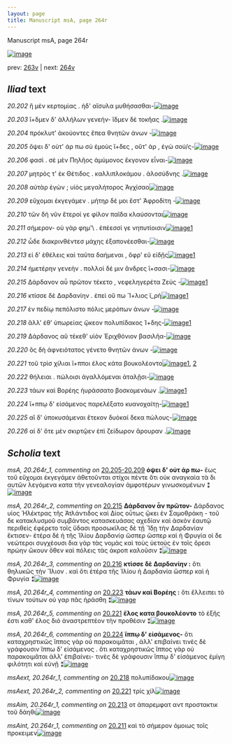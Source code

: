 ```yaml
---
layout: page
title: Manuscript msA, page 264r
---
```


Manuscript msA, page 264r

[![image](http://www.homermultitext.org/iipsrv?OBJ=IIP,1.0&FIF=/project/homer/pyramidal/deepzoom/hmt/vaimg/2017a/VA264RN_0434.tif&WID=100&CVT=JPEG)](http://www.homermultitext.org/ict2/?urn=urn:cite2:hmt:vaimg.2017a:VA264RN_0434)

prev:  [263v](../263v/) | next:  [264v](../264v/)

## *Iliad* text

*20.202* <a id="20.202"/> ἢ μὲν κερτομίας . ἡδ' αἴσυλα μυθήσασθαι-[![image](http://www.homermultitext.org/iipsrv?OBJ=IIP,1.0&FIF=/project/homer/pyramidal/deepzoom/hmt/vaimg/2017a/VA264RN_0434.tif&RGN=0.2071,0.1804,0.3753,0.04066&WID=1000&CVT=JPEG)](http://www.homermultitext.org/ict2/?urn=urn:cite2:hmt:vaimg.2017a:VA264RN_0434@0.2071,0.1804,0.3753,0.04066)

*20.203* <a id="20.203"/> ἴ+δμεν δ' ἀλλήλων γενεήν- ἴδμεν δὲ τοκῆας .[![image](http://www.homermultitext.org/iipsrv?OBJ=IIP,1.0&FIF=/project/homer/pyramidal/deepzoom/hmt/vaimg/2017a/VA264RN_0434.tif&RGN=0.2115,0.2083,0.3823,0.03665&WID=1000&CVT=JPEG)](http://www.homermultitext.org/ict2/?urn=urn:cite2:hmt:vaimg.2017a:VA264RN_0434@0.2115,0.2083,0.3823,0.03665)

*20.204* <a id="20.204"/> πρόκλυτ' ἀκούοντες ἔπεα θνητῶν ἀνων -[![image](http://www.homermultitext.org/iipsrv?OBJ=IIP,1.0&FIF=/project/homer/pyramidal/deepzoom/hmt/vaimg/2017a/VA264RN_0434.tif&RGN=0.2148,0.2336,0.3753,0.02559&WID=1000&CVT=JPEG)](http://www.homermultitext.org/ict2/?urn=urn:cite2:hmt:vaimg.2017a:VA264RN_0434@0.2148,0.2336,0.3753,0.02559)

*20.205* <a id="20.205"/> ὄψει δ' οὐτ' άρ πω σὺ ἐμοὺς ἴ+δες , οὔτ' ὰρ , ἐγὼ σού/ς-[![image](http://www.homermultitext.org/iipsrv?OBJ=IIP,1.0&FIF=/project/homer/pyramidal/deepzoom/hmt/vaimg/2017a/VA264RN_0434.tif&RGN=0.1824,0.2503,0.4073,0.03223&WID=1000&CVT=JPEG)](http://www.homermultitext.org/ict2/?urn=urn:cite2:hmt:vaimg.2017a:VA264RN_0434@0.1824,0.2503,0.4073,0.03223)

*20.206* <a id="20.206"/> φασὶ . σὲ μὲν Πηλῆος ἀμύμονος ἔκγονον εἶναι-[![image](http://www.homermultitext.org/iipsrv?OBJ=IIP,1.0&FIF=/project/homer/pyramidal/deepzoom/hmt/vaimg/2017a/VA264RN_0434.tif&RGN=0.1802,0.2710,0.4103,0.02780&WID=1000&CVT=JPEG)](http://www.homermultitext.org/ict2/?urn=urn:cite2:hmt:vaimg.2017a:VA264RN_0434@0.1802,0.2710,0.4103,0.02780)

*20.207* <a id="20.207"/> μητρὸς τ' ἐκ Θέτιδος . καλλιπλοκάμου . ἁλοσύδνης .[![image](http://www.homermultitext.org/iipsrv?OBJ=IIP,1.0&FIF=/project/homer/pyramidal/deepzoom/hmt/vaimg/2017a/VA264RN_0434.tif&RGN=0.1794,0.2896,0.4234,0.02780&WID=1000&CVT=JPEG)](http://www.homermultitext.org/ict2/?urn=urn:cite2:hmt:vaimg.2017a:VA264RN_0434@0.1794,0.2896,0.4234,0.02780)

*20.208* <a id="20.208"/> αὐτὰρ ἐγὼν ; υἱὸς μεγαλήτορος Ἀγχίσαο[![image](http://www.homermultitext.org/iipsrv?OBJ=IIP,1.0&FIF=/project/homer/pyramidal/deepzoom/hmt/vaimg/2017a/VA264RN_0434.tif&RGN=0.1782,0.3051,0.3565,0.02974&WID=1000&CVT=JPEG)](http://www.homermultitext.org/ict2/?urn=urn:cite2:hmt:vaimg.2017a:VA264RN_0434@0.1782,0.3051,0.3565,0.02974)

*20.209* <a id="20.209"/> εὔχομαι ἐκγεγάμεν . μήτηρ δέ μοι ἔστ' Ἀφροδίτη -[![image](http://www.homermultitext.org/iipsrv?OBJ=IIP,1.0&FIF=/project/homer/pyramidal/deepzoom/hmt/vaimg/2017a/VA264RN_0434.tif&RGN=0.1748,0.3268,0.4381,0.03416&WID=1000&CVT=JPEG)](http://www.homermultitext.org/ict2/?urn=urn:cite2:hmt:vaimg.2017a:VA264RN_0434@0.1748,0.3268,0.4381,0.03416)

*20.210* <a id="20.210"/> τῶν δὴ νῦν ἕτεροί γε φίλον παῖδα κλαύσονται[![image](http://www.homermultitext.org/iipsrv?OBJ=IIP,1.0&FIF=/project/homer/pyramidal/deepzoom/hmt/vaimg/2017a/VA264RN_0434.tif&RGN=0.1896,0.3470,0.3867,0.03098&WID=1000&CVT=JPEG)](http://www.homermultitext.org/ict2/?urn=urn:cite2:hmt:vaimg.2017a:VA264RN_0434@0.1896,0.3470,0.3867,0.03098)

*20.211* <a id="20.211"/> σήμερον- οὐ γὰρ φημ'\ . ἐπέεσσί γε νηπυτίοισιν[![image](http://www.homermultitext.org/iipsrv?OBJ=IIP,1.0&FIF=/project/homer/pyramidal/deepzoom/hmt/vaimg/2017a/VA264RN_0434.tif&RGN=0.2012,0.3647,0.3817,0.02877&WID=1000&CVT=JPEG)](http://www.homermultitext.org/ict2/?urn=urn:cite2:hmt:vaimg.2017a:VA264RN_0434@0.2012,0.3647,0.3817,0.02877)[1](#msAint_20.264r_1)

*20.212* <a id="20.212"/> ὧδε διακρινθέντεσ μάχης ἐξαπονέεσθαι-[![image](http://www.homermultitext.org/iipsrv?OBJ=IIP,1.0&FIF=/project/homer/pyramidal/deepzoom/hmt/vaimg/2017a/VA264RN_0434.tif&RGN=0.2021,0.3844,0.3640,0.02877&WID=1000&CVT=JPEG)](http://www.homermultitext.org/ict2/?urn=urn:cite2:hmt:vaimg.2017a:VA264RN_0434@0.2021,0.3844,0.3640,0.02877)

*20.213* <a id="20.213"/> εἰ δ' ἐθέλεις καὶ ταῦτα δαήμεναι , ὄφρ' εῦ εἰδῇς[![image](http://www.homermultitext.org/iipsrv?OBJ=IIP,1.0&FIF=/project/homer/pyramidal/deepzoom/hmt/vaimg/2017a/VA264RN_0434.tif&RGN=0.2047,0.4026,0.4081,0.03071&WID=1000&CVT=JPEG)](http://www.homermultitext.org/ict2/?urn=urn:cite2:hmt:vaimg.2017a:VA264RN_0434@0.2047,0.4026,0.4081,0.03071)[1](#msAim_20.264r_1)

*20.214* <a id="20.214"/> ἡμετέρην γενεὴν . πολλοὶ δέ μιν ἄνδρες ἴ+σασι-[![image](http://www.homermultitext.org/iipsrv?OBJ=IIP,1.0&FIF=/project/homer/pyramidal/deepzoom/hmt/vaimg/2017a/VA264RN_0434.tif&RGN=0.2041,0.4238,0.4075,0.02656&WID=1000&CVT=JPEG)](http://www.homermultitext.org/ict2/?urn=urn:cite2:hmt:vaimg.2017a:VA264RN_0434@0.2041,0.4238,0.4075,0.02656)

*20.215* <a id="20.215"/> Δάρδανον αὖ πρῶτον τέκετο , νεφεληγερέτα Ζεύς -[![image](http://www.homermultitext.org/iipsrv?OBJ=IIP,1.0&FIF=/project/homer/pyramidal/deepzoom/hmt/vaimg/2017a/VA264RN_0434.tif&RGN=0.1931,0.4405,0.4261,0.03029&WID=1000&CVT=JPEG)](http://www.homermultitext.org/ict2/?urn=urn:cite2:hmt:vaimg.2017a:VA264RN_0434@0.1931,0.4405,0.4261,0.03029)[1](#msA_20.264r_2)

*20.216* <a id="20.216"/> κτίσσε δὲ Δαρδανίην . ἐπεὶ οὔ πω Ἴ+λιος ϊ_ρὴ[![image](http://www.homermultitext.org/iipsrv?OBJ=IIP,1.0&FIF=/project/homer/pyramidal/deepzoom/hmt/vaimg/2017a/VA264RN_0434.tif&RGN=0.1992,0.4602,0.3736,0.03029&WID=1000&CVT=JPEG)](http://www.homermultitext.org/ict2/?urn=urn:cite2:hmt:vaimg.2017a:VA264RN_0434@0.1992,0.4602,0.3736,0.03029)[1](#msA_20.264r_3)

*20.217* <a id="20.217"/> ἐν πεδίῳ πεπόλιστο πόλις μερόπων ἀνων -[![image](http://www.homermultitext.org/iipsrv?OBJ=IIP,1.0&FIF=/project/homer/pyramidal/deepzoom/hmt/vaimg/2017a/VA264RN_0434.tif&RGN=0.2001,0.4788,0.3640,0.02849&WID=1000&CVT=JPEG)](http://www.homermultitext.org/ict2/?urn=urn:cite2:hmt:vaimg.2017a:VA264RN_0434@0.2001,0.4788,0.3640,0.02849)

*20.218* <a id="20.218"/> ἂλλ' έθ' ὑπωρείας ᾤκεον πολυπίδακος Ί+δης-[![image](http://www.homermultitext.org/iipsrv?OBJ=IIP,1.0&FIF=/project/homer/pyramidal/deepzoom/hmt/vaimg/2017a/VA264RN_0434.tif&RGN=0.1936,0.4985,0.4101,0.02766&WID=1000&CVT=JPEG)](http://www.homermultitext.org/ict2/?urn=urn:cite2:hmt:vaimg.2017a:VA264RN_0434@0.1936,0.4985,0.4101,0.02766)[1](#msAext_20.264r_1)

*20.219* <a id="20.219"/> Δάρδανος αῦ τέκεθ' υἱὸν Ἐριχθόνιον βασιλῆα-[![image](http://www.homermultitext.org/iipsrv?OBJ=IIP,1.0&FIF=/project/homer/pyramidal/deepzoom/hmt/vaimg/2017a/VA264RN_0434.tif&RGN=0.1945,0.5178,0.4110,0.02849&WID=1000&CVT=JPEG)](http://www.homermultitext.org/ict2/?urn=urn:cite2:hmt:vaimg.2017a:VA264RN_0434@0.1945,0.5178,0.4110,0.02849)

*20.220* <a id="20.220"/> ὃς δὴ ἀφνειότατος γένετο θνητῶν ἀνων -[![image](http://www.homermultitext.org/iipsrv?OBJ=IIP,1.0&FIF=/project/homer/pyramidal/deepzoom/hmt/vaimg/2017a/VA264RN_0434.tif&RGN=0.1951,0.5357,0.3675,0.02573&WID=1000&CVT=JPEG)](http://www.homermultitext.org/ict2/?urn=urn:cite2:hmt:vaimg.2017a:VA264RN_0434@0.1951,0.5357,0.3675,0.02573)

*20.221* <a id="20.221"/> τοῦ τρὶσ χίλιαι ἵ+πποι έλος κάτα βουκολέοντο[![image](http://www.homermultitext.org/iipsrv?OBJ=IIP,1.0&FIF=/project/homer/pyramidal/deepzoom/hmt/vaimg/2017a/VA264RN_0434.tif&RGN=0.1881,0.5557,0.3904,0.02656&WID=1000&CVT=JPEG)](http://www.homermultitext.org/ict2/?urn=urn:cite2:hmt:vaimg.2017a:VA264RN_0434@0.1881,0.5557,0.3904,0.02656)[1](#msAext_20.264r_2), [2](#msA_20.264r_5)

*20.222* <a id="20.222"/> θήλειαι . πώλοισι ἀγαλλόμεναι ἀταλῇσι-[![image](http://www.homermultitext.org/iipsrv?OBJ=IIP,1.0&FIF=/project/homer/pyramidal/deepzoom/hmt/vaimg/2017a/VA264RN_0434.tif&RGN=0.1885,0.5732,0.3559,0.02503&WID=1000&CVT=JPEG)](http://www.homermultitext.org/ict2/?urn=urn:cite2:hmt:vaimg.2017a:VA264RN_0434@0.1885,0.5732,0.3559,0.02503)

*20.223* <a id="20.223"/> τάων καὶ Βορέης ἠυράσσατο βοσκομενάων .[![image](http://www.homermultitext.org/iipsrv?OBJ=IIP,1.0&FIF=/project/homer/pyramidal/deepzoom/hmt/vaimg/2017a/VA264RN_0434.tif&RGN=0.1844,0.5907,0.3878,0.02420&WID=1000&CVT=JPEG)](http://www.homermultitext.org/ict2/?urn=urn:cite2:hmt:vaimg.2017a:VA264RN_0434@0.1844,0.5907,0.3878,0.02420)[1](#msA_20.264r_4)

*20.224* <a id="20.224"/> ἵ+ππῳ δ' εἰσάμενος παρελέξατο κυανοχαίτῃ-[![image](http://www.homermultitext.org/iipsrv?OBJ=IIP,1.0&FIF=/project/homer/pyramidal/deepzoom/hmt/vaimg/2017a/VA264RN_0434.tif&RGN=0.1864,0.6082,0.4046,0.02725&WID=1000&CVT=JPEG)](http://www.homermultitext.org/ict2/?urn=urn:cite2:hmt:vaimg.2017a:VA264RN_0434@0.1864,0.6082,0.4046,0.02725)[1](#msA_20.264r_6)

*20.225* <a id="20.225"/> αἳ δ' ὑποκυσάμεναι ἔτεκον δυόκαί δεκα πώλους-[![image](http://www.homermultitext.org/iipsrv?OBJ=IIP,1.0&FIF=/project/homer/pyramidal/deepzoom/hmt/vaimg/2017a/VA264RN_0434.tif&RGN=0.1875,0.6282,0.4125,0.02545&WID=1000&CVT=JPEG)](http://www.homermultitext.org/ict2/?urn=urn:cite2:hmt:vaimg.2017a:VA264RN_0434@0.1875,0.6282,0.4125,0.02545)

*20.226* <a id="20.226"/> αἱ δ' ὅτε μὲν σκιρτῷεν ἐπὶ ζείδωρον ἄρουραν .[![image](http://www.homermultitext.org/iipsrv?OBJ=IIP,1.0&FIF=/project/homer/pyramidal/deepzoom/hmt/vaimg/2017a/VA264RN_0434.tif&RGN=0.1820,0.6487,0.4241,0.03029&WID=1000&CVT=JPEG)](http://www.homermultitext.org/ict2/?urn=urn:cite2:hmt:vaimg.2017a:VA264RN_0434@0.1820,0.6487,0.4241,0.03029)

## *Scholia* text

*msA, 20.264r_1, commenting on* [20.205-20.209](#20.205-20.209)  <a id="msA_20.264r_1"/> **ὁψει δ' οὐτ άρ πω-** ἕως τοῦ εὔχομαι ἐκγεγάμεν ἀθετοῦνται στίχοι πέντε ὅτι οὐκ αναγκαία τὰ δι αυτῶν λεγόμενα κατα τὴν γενεαλογίαν ἀμφοτέρων γινωσκομένων ⁑[![image](http://www.homermultitext.org/iipsrv?OBJ=IIP,1.0&FIF=/project/homer/pyramidal/deepzoom/hmt/vaimg/2017a/VA264RN_0434.tif&RGN=0.2093,0.07095,0.5859,0.04813&WID=1000&CVT=JPEG)](http://www.homermultitext.org/ict2/?urn=urn:cite2:hmt:vaimg.2017a:VA264RN_0434@0.2093,0.07095,0.5859,0.04813)

*msA, 20.264r_2, commenting on* [20.215](#20.215)  <a id="msA_20.264r_2"/> **Δάρδανον ἆν πρῶτον-** Δάρδανος υἱος Ἡλέκτρας τῆς Ἀτλάντιδος καὶ Δίος οὗτως ᾤκει ἐν Σαμοθράκη - τοῦ δε κατακλυσμοῦ συμβάντος κατασκευάσας αχεδίαν καὶ ἀσκὸν ἑαυτῷ περιθεὶς ἐφέρετο τοῖς ὕδασι προσωκίλας δὲ τῇ Ἴδῃ τὴν Δαρδανίαν ἔκτισεν- ἑτέρα δὲ ἡ τῆς Ἰλίου Δαρδανίᾳ ὥσπερ ὥσπερ καὶ ἡ Φρυγία οἱ δε νεώτεροι συγχέουσι δια γὰρ τὰς νομὰς καὶ τοὺς ὑετοὺς ἐν τοῖς ὄρεσι πρώην ὤκουν ὅθεν καὶ πόλεις τὰς ἀκροπ καλοῦσιν ⁑[![image](http://www.homermultitext.org/iipsrv?OBJ=IIP,1.0&FIF=/project/homer/pyramidal/deepzoom/hmt/vaimg/2017a/VA264RN_0434.tif&RGN=0.6144,0.4498,0.1920,0.1678&WID=1000&CVT=JPEG)](http://www.homermultitext.org/ict2/?urn=urn:cite2:hmt:vaimg.2017a:VA264RN_0434@0.6144,0.4498,0.1920,0.1678)

*msA, 20.264r_3, commenting on* [20.216](#20.216)  <a id="msA_20.264r_3"/> **κτίσσε δὲ Δαρδανίην :** ὅτι θηλυκῶς τὴν Ἴλιον . καὶ ὅτι ἑτέρα τῆς Ἰλίου ἡ Δαρδανία ὥσπερ καὶ ἡ Φρυγία ⁑[![image](http://www.homermultitext.org/iipsrv?OBJ=IIP,1.0&FIF=/project/homer/pyramidal/deepzoom/hmt/vaimg/2017a/VA264RN_0434.tif&RGN=0.6161,0.6160,0.1796,0.04855&WID=1000&CVT=JPEG)](http://www.homermultitext.org/ict2/?urn=urn:cite2:hmt:vaimg.2017a:VA264RN_0434@0.6161,0.6160,0.1796,0.04855)

*msA, 20.264r_4, commenting on* [20.223](#20.223)  <a id="msA_20.264r_4"/> **τάων καὶ Βορέης :** ὅτι ἔλλειπει τὸ τίνων τούτων οὐ γαρ πᾶς ἡράσθη ⁑[![image](http://www.homermultitext.org/iipsrv?OBJ=IIP,1.0&FIF=/project/homer/pyramidal/deepzoom/hmt/vaimg/2017a/VA264RN_0434.tif&RGN=0.6148,0.6603,0.1909,0.03029&WID=1000&CVT=JPEG)](http://www.homermultitext.org/ict2/?urn=urn:cite2:hmt:vaimg.2017a:VA264RN_0434@0.6148,0.6603,0.1909,0.03029)

*msA, 20.264r_5, commenting on* [20.221](#20.221)  <a id="msA_20.264r_5"/> **ἕλος κατα βουκολέοντο** τὸ ἑξῆς ἐστι καθ' έλος διὸ ἀναστρεπτέον τὴν προθέσιν ⁑[![image](http://www.homermultitext.org/iipsrv?OBJ=IIP,1.0&FIF=/project/homer/pyramidal/deepzoom/hmt/vaimg/2017a/VA264RN_0434.tif&RGN=0.1778,0.6842,0.6083,0.02586&WID=1000&CVT=JPEG)](http://www.homermultitext.org/ict2/?urn=urn:cite2:hmt:vaimg.2017a:VA264RN_0434@0.1778,0.6842,0.6083,0.02586)

*msA, 20.264r_6, commenting on* [20.224](#20.224)  <a id="msA_20.264r_6"/> **ἵππῳ δ' εἰσάμενος-** ὅτι καταχρηστικῶς ἵππος γὰρ οὐ παρακοιμᾶται , ἀλλ' επιβαίνει τινὲς δὲ γράφουσιν ἵππω δ' εἰσάμενος . ὅτι καταχρηστικῶς ἵππος γὰρ οὐ παρακοιμᾶται ἀλλ' ἐπιβαίνει- τινὲς δὲ γράφουσιν ἵππῳ δ' εἰσάμενος ἐμίγη φιλότητι καὶ εὐνῇ ⁑[![image](http://www.homermultitext.org/iipsrv?OBJ=IIP,1.0&FIF=/project/homer/pyramidal/deepzoom/hmt/vaimg/2017a/VA264RN_0434.tif&RGN=0.1852,0.6907,0.6065,0.04523&WID=1000&CVT=JPEG)](http://www.homermultitext.org/ict2/?urn=urn:cite2:hmt:vaimg.2017a:VA264RN_0434@0.1852,0.6907,0.6065,0.04523)

*msAext, 20.264r_1, commenting on* [20.218](#20.218)  <a id="msAext_20.264r_1"/> πολυπίδακου[![image](http://www.homermultitext.org/iipsrv?OBJ=IIP,1.0&FIF=/project/homer/pyramidal/deepzoom/hmt/vaimg/2017a/VA264RN_0434.tif&RGN=0.8388,0.5053,0.06927,0.02019&WID=1000&CVT=JPEG)](http://www.homermultitext.org/ict2/?urn=urn:cite2:hmt:vaimg.2017a:VA264RN_0434@0.8388,0.5053,0.06927,0.02019)

*msAext, 20.264r_2, commenting on* [20.221](#20.221)  <a id="msAext_20.264r_2"/> τρίς χίλ[![image](http://www.homermultitext.org/iipsrv?OBJ=IIP,1.0&FIF=/project/homer/pyramidal/deepzoom/hmt/vaimg/2017a/VA264RN_0434.tif&RGN=0.8215,0.5639,0.03943,0.02019&WID=1000&CVT=JPEG)](http://www.homermultitext.org/ict2/?urn=urn:cite2:hmt:vaimg.2017a:VA264RN_0434@0.8215,0.5639,0.03943,0.02019)

*msAim, 20.264r_1, commenting on* [20.213](#20.213)  <a id="msAim_20.264r_1"/> οτ ἀπαρεμφατ αντ προστακτικ τοῦ δάηθι[![image](http://www.homermultitext.org/iipsrv?OBJ=IIP,1.0&FIF=/project/homer/pyramidal/deepzoom/hmt/vaimg/2017a/VA264RN_0434.tif&RGN=0.6186,0.4131,0.07553,0.03402&WID=1000&CVT=JPEG)](http://www.homermultitext.org/ict2/?urn=urn:cite2:hmt:vaimg.2017a:VA264RN_0434@0.6186,0.4131,0.07553,0.03402)

*msAint, 20.264r_1, commenting on* [20.211](#20.211)  <a id="msAint_20.264r_1"/> καὶ τὸ σήμερον ὀμοιως τοῖς προκειμεν[![image](http://www.homermultitext.org/iipsrv?OBJ=IIP,1.0&FIF=/project/homer/pyramidal/deepzoom/hmt/vaimg/2017a/VA264RN_0434.tif&RGN=0.1338,0.3596,0.07167,0.04606&WID=1000&CVT=JPEG)](http://www.homermultitext.org/ict2/?urn=urn:cite2:hmt:vaimg.2017a:VA264RN_0434@0.1338,0.3596,0.07167,0.04606)